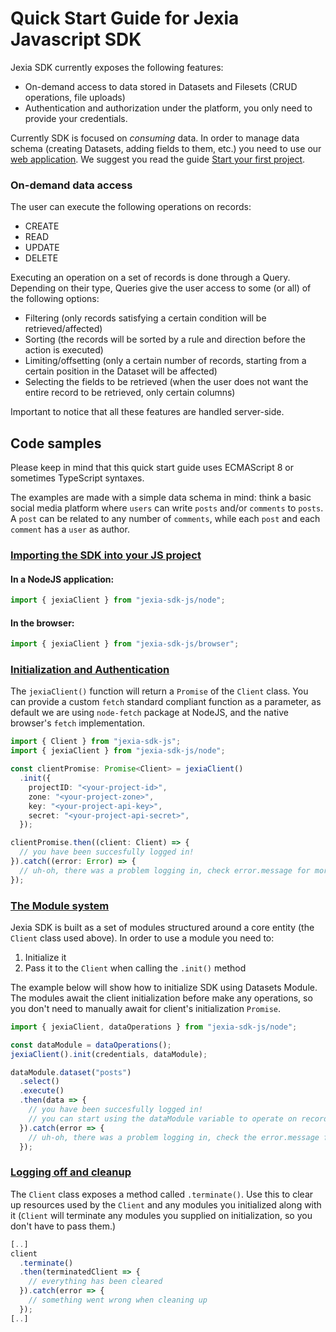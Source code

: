 # Quick Start Guide for Jexia Javascript SDK

Jexia SDK currently exposes the following features:
  - On-demand access to data stored in Datasets and Filesets (CRUD operations, file uploads)
  - Authentication and authorization under the platform, you only need to provide your credentials.

Currently SDK is focused on *consuming* data. In order to manage data schema (creating Datasets, adding fields to them, etc.) you need to use our [web application](https://app.jexia.com). We suggest you read the guide [Start your first project](https://www.jexia.com/en/docs/getting-started/).

### On-demand data access
The user can execute the following operations on records:
  - CREATE
  - READ
  - UPDATE
  - DELETE

Executing an operation on a set of records is done through a Query. Depending on their type, Queries give the user access to some (or all) of the following options:
  - Filtering (only records satisfying a certain condition will be retrieved/affected)
  - Sorting (the records will be sorted by a rule and direction before the action is executed)
  - Limiting/offsetting (only a certain number of records, starting from a certain position in the Dataset will be affected)
  - Selecting the fields to be retrieved (when the user does not want the entire record to be retrieved, only certain columns)

Important to notice that all these features are handled server-side.

## Code samples

Please keep in mind that this quick start guide uses ECMAScript 8 or sometimes TypeScript syntaxes.

The examples are made with a simple data schema in mind: think a basic social media platform where `users` can write `posts` and/or `comments` to `posts`. A `post` can be related to any number of `comments`, while each `post` and each `comment` has a `user` as author.

### [Importing the SDK into your JS project](#importing-sdk)

#### In a NodeJS application:
``` Javascript
import { jexiaClient } from "jexia-sdk-js/node";
```

#### In the browser:
``` Javascript
import { jexiaClient } from "jexia-sdk-js/browser";
```

### [Initialization and Authentication](#init-sdk)

The `jexiaClient()` function will return a `Promise` of the `Client` class. You can provide a custom `fetch` standard compliant function as a parameter, as default we are using `node-fetch` package at NodeJS, and the native browser's `fetch` implementation.

``` Typescript
import { Client } from "jexia-sdk-js";
import { jexiaClient } from "jexia-sdk-js/node";

const clientPromise: Promise<Client> = jexiaClient()
  .init({
    projectID: "<your-project-id>",
    zone: "<your-project-zone>",
    key: "<your-project-api-key>",
    secret: "<your-project-api-secret>",
  });

clientPromise.then((client: Client) => {
  // you have been succesfully logged in!
}).catch((error: Error) => {
  // uh-oh, there was a problem logging in, check error.message for more info
});
```

### [The Module system](#the-module-system)

Jexia SDK is built as a set of modules structured around a core entity (the `Client` class used above).
In order to use a module you need to:

1. Initialize it
2. Pass it to the `Client` when calling the `.init()` method

The example below will show how to initialize SDK using Datasets Module. The modules await the client initialization before make any operations, so you don't need to manually await for client's initialization `Promise`.

``` Javascript
import { jexiaClient, dataOperations } from "jexia-sdk-js/node";

const dataModule = dataOperations();
jexiaClient().init(credentials, dataModule);

dataModule.dataset("posts")
  .select()
  .execute()
  .then(data => {
    // you have been succesfully logged in!
    // you can start using the dataModule variable to operate on records here
  }).catch(error => {
    // uh-oh, there was a problem logging in, check the error.message for more info
  });
```

### [Logging off and cleanup](#logging-off)

The `Client` class exposes a method called `.terminate()`. Use this to clear up resources used by the `Client` and any modules you initialized along with it (`Client` will terminate any modules you supplied on initialization, so you don't have to pass them.)

``` Javascript
[..]
client
  .terminate()
  .then(terminatedClient => {
    // everything has been cleared
  }).catch(error => {
    // something went wrong when cleaning up
  });
[..]
```
